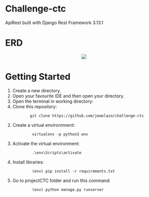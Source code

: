 # Challenge-ctc

ApiRest built with Django Rest Framework 3.13.1
# ERD
<p align="center">
           <img src="https://lucid.app/publicSegments/view/58f6fcab-af8c-4339-b851-b12c2f39b954/image.png"/>
</p>

# Getting Started
1) Create a new directory.
2) Open your favourite IDE and then open your directory. 
3) Open the terminal in working directory:
4) Clone this repository:
```
           git clone https://github.com/jewelazo/challenge-ctc
```
2) Create a virtual environmnent:
```
            virtualenv -p python3 env
```
3) Activate the virtual environment:
```
            .\env\Scripts\activate
```

4) Install libraries:
```
            (env) pip install -r requirements.txt
```
5) Go to projectCTC folder and run this command:
```
            (env) python manage.py runserver
```
  
